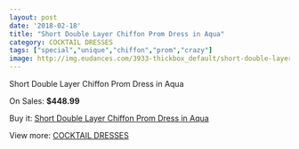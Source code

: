 ```yaml
---
layout: post
date: '2018-02-18'
title: "Short Double Layer Chiffon Prom Dress in Aqua"
category: COCKTAIL DRESSES
tags: ["special","unique","chiffon","prom","crazy"]
image: http://img.eudances.com/3933-thickbox_default/short-double-layer-chiffon-prom-dress-in-aqua.jpg
---
```

Short Double Layer Chiffon Prom Dress in Aqua

On Sales: **$448.99**
<a href="https://www.eudances.com/en/cocktail-dresses/1315-short-double-layer-chiffon-prom-dress-in-aqua.html"><amp-img layout="responsive" width="600" height="600" src="//img.eudances.com/3933-thickbox_default/short-double-layer-chiffon-prom-dress-in-aqua.jpg" alt="Short Double Layer Chiffon Prom Dress in Aqua 0" /></a>

Buy it: [Short Double Layer Chiffon Prom Dress in Aqua](https://www.eudances.com/en/cocktail-dresses/1315-short-double-layer-chiffon-prom-dress-in-aqua.html "Short Double Layer Chiffon Prom Dress in Aqua")

View more: [COCKTAIL DRESSES](https://www.eudances.com/en/14-cocktail-dresses "COCKTAIL DRESSES")